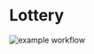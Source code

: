 # Lottery

![example workflow](https://github.com/PauloImmig/Lottery/actions/workflows/dotnet.yml/badge.svg)
